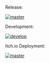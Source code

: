 Release:

[![master](https://github.com/forerunnergames/coa/workflows/release/badge.svg)](https://github.com/forerunnergames/coa/actions/workflows/release.yml)

Development:

[![develop](https://github.com/forerunnergames/coa/workflows/build/badge.svg)](https://github.com/forerunnergames/coa/actions/workflows/build.yml)

Itch.io Deployment:

[![master](https://github.com/forerunnergames/coa/workflows/deploy/badge.svg)](https://github.com/forerunnergames/coa/actions/workflows/deploy.yml)
